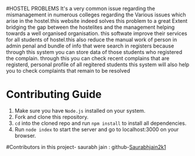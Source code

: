 #HOSTEL PROBLEMS
 It's a very common issue regarding the mismanagement in numerous colleges regarding the 
Various issues which arise in the hostel.this website indeed solves this problem to a great 
Extent bridging the gap between the hostelites and the management helping towards a well 
organised organisation.
this softwate improve their services for all students of hostel.this also reduce the manual
work of person in admin penal and bundle of info that were search in registers 
 because through this system you can store data of those students who registered the complain.
through this you can check recent  complains that are registerd, personal profile of all regitered students
this system will also help you to check complaints that remain to be resolved


# Contributing Guide

1. Make sure you have `Node.js` installed on your system.
2. Fork and clone this repository.
3. `cd` into the cloned repo and run `npm install` to install all dependencies.
4. Run `node index` to start the server and go to localhost:3000 on your browser.

#Contributors in this project-
saurabh jain : github-[Saurabhjain2k1](https://github.com/Saurabhjain2k1)
